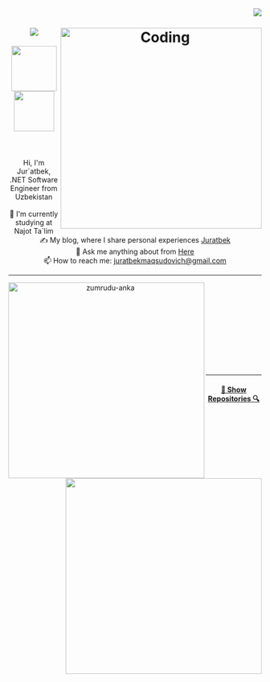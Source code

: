 <img align="right" src="https://visitor-badge.laobi.icu/badge?page_id=maqsudovic">

<h1 align="center">
  <a href="https://git.io/typing-svg">
    <img src="https://readme-typing-svg.herokuapp.com/?lines=Hi,+There!+👋;This+is+Jur`atbek👨‍💻&center=true&size=30">
  </a>
  
  <img align="right" alt="Coding" width="400" src="https://media.tenor.com/Zp9f2I9FpFcAAAAM/anonimous-hacker.gif">
</h1>

<h5 align="center">
 <a href="https://www.instagram.com/_maksudov_me/" title="Instagram"><img width="90" src="https://img.shields.io/badge/instagram-%23E4405F.svg?style=for-the-badge&logo=Instagram&logoColor=white"></a>
 <a href="https://t.me/homicide_h4ck" title="Telegram"><img width="80" src="https://img.shields.io/badge/Telegram-2CA5E0?style=for-the-badge&logo=telegram&logoColor=white"></a>
</h5>
<br>
<p align="center">
  Hi, I'm Jur`atbek, .NET Software Engineer from Uzbekistan
  <br>
  <br>
  🔬 I'm currently studying at Najot Ta`lim
  <br>
  ✍️ My blog, where I share personal experiences <a href="https://t.me/black_fones">Juratbek</a>
  <br>
  💬 Ask me anything about from <a href="juratbekmaqsudovich@gmail.com" title="Issues">Here</a>
  <br>
  📫 How to reach me: <a href="mailto: juratbekmaqsudovich@gmail.com">juratbekmaqsudovich@gmail.com</a>
</p>

<hr>
<p align=center>
  <div align=center>
    <a href="https://github.com/denvercoder1/github-readme-streak-stats" title="Go to Source">
      <img align="left" width=390 src="https://github-readme-streak-stats.herokuapp.com/?user=nodirbek004&theme=react&border=61dafb&hide_border=true" alt="zumrudu-anka" />
    </a>
    <a href="https://github.com/anuraghazra/github-readme-stats" title="Go to Source">
      <img align="right" width=390 src="https://github-readme-stats.vercel.app/api?username=maqsudovich&show_icons=true&theme=react&border_color=61dafb&hide_border=true" />
    </a>
  </div>
  <br><br><br><br><br><br><br><br><br>
  <br>
</p>

<hr>
<h4 align="center">
  <a href="https://github.com/nodirbek004?tab=repositories" title="Show Repositories">🔎 Show Repositories 🔍</a>
</h4>
